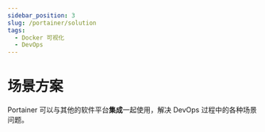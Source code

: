 ```yaml
---
sidebar_position: 3
slug: /portainer/solution
tags:
  - Docker 可视化
  - DevOps
---
```


# 场景方案

Portainer 可以与其他的软件平台**集成**一起使用，解决 DevOps 过程中的各种场景问题。

